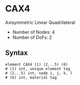 # CAX4

Axisymmetric Linear Quadrilateral

* Number of Nodes: 4
* Number of DoFs: 2

## Syntax

```
element CAX4 (1) (2...5) (6)
# (1) int, unique element tag
# (2...5) int, node i, j, k, l
# (6) int, material tag
```
